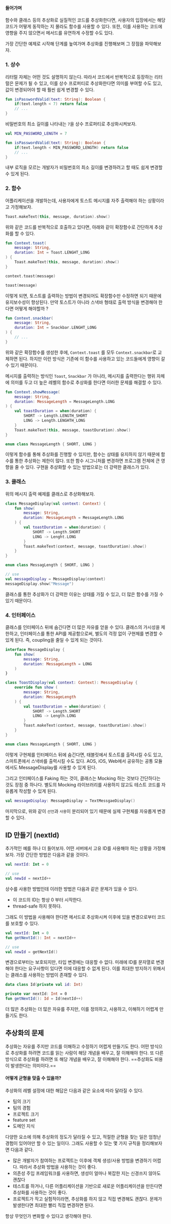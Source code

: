 #### 들어가며

함수와 클래스 등의 추상화로 실질적인 코드를 추상화한다면, 사용자의 입장에서는 해당 코드가 어떻게 동작하는 지 몰라도 함수를 사용할 수 있다. 또한, 이를 사용하는 코드에 영향을 주지 않으면서 메서드를 유연하게 수정할 수도 있다.

가장 간단한 예제로 시작해 단계를 높여가며 추상화를 진행해보며 그 장점을 파악해보자.

### 1. 상수

리터럴 자체는 어떤 것도 설명하지 않는다. 따라서 코드에서 반복적으로 등장하는 리터럴은 문제가 될 수 있고, 이를 상수 프로퍼티로 추상화한다면 의미를 부여할 수도 있고, 값이 변경되어야 할 때 훨씬 쉽게 변경할 수 있다.

```kotlin
fun isPasswordValid(text: String): Boolean {
	if(text.length < 7) return false
	// ...
}
```

비밀번호의 최소 길이를 나타내는 `7`을 상수 프로퍼티로 추상화시켜보자.

```kotlin
val MIN_PASSWORD_LENGTH = 7

fun isPasswordValid(text: String): Boolean {
	if(text.length < MIN_PASSWORD_LENGTH) return false
	// ...
}
```

내부 로직을 모르는 개발자가 비밀번호의 최소 길이를 변경하려고 할 때도 쉽게 변경할 수 있게 된다.

### 2. 함수

어플리케이션을 개발하는데, 사용자에게 토스트 메시지를 자주 출력해야 하는 상황이라고 가정해보자.

```kotlin
Toast.makeText(this, message, duration).show()
```

위와 같은 코드를 반복적으로 호출하고 있다면, 아래와 같이 확장함수로 간단하게 추상화를 할 수 있다.

```kotlin
fun Context.toast(
	message: String,
	duration: Int = Toast.LENGHT_LONG
) {
	Toast.makeText(this, message, duration).show()
}

context.toast(message)

toast(message)
```

이렇게 되면, 토스트를 출력하는 방법이 변경되어도 확장함수만 수정하면 되기 때문에 유지보수성이 향상된다. 만약 토스트가 아니라 스낵바 형태로 출력 방식을 변경해야 한다면 어떻게 해야할까 ?

```kotlin
fun Context.snackbar(
	message: String,
	duration: Int = Snackbar.LENGHT_LONG
) {
	// ...
}
```

위와 같은 확장함수를 생성한 후에, `Context.toast` 를 모두 `Context.snackbar`로 교체하면 된다. 하지만 이런 방식은 기존에 이 함수를 사용하고 있는 코드들에게 영향이 갈 수 있기 때문이다.

메시지를 출력하는 방식인 `Toast`, `Snackbar` 가 아니라, 메시지를 출력한다는 행위 자체에 의미를 두고 더 높은 레벨의 함수로 추상화를 한다면 이러한 문제를 해결할 수 있다.

```kotlin
fun Context.showMessage(
	message: String,
	duration: MessageLength = MessageLength.LONG
) {
	val toastDuration = when(duration) {
		SHORT -> Length.LENGTH_SHORT
		LONG -> Length.LENGHTH_LONG
	}
	Toast.makeText(this, message, toastDuration).show()
}

enum class MessageLength { SHORT, LONG }
```

이렇게 함수를 통해 추상화를 진행할 수 있지만, 함수는 상태를 유지하지 않기 때문에 함수를 통한 추상화는 제한이 많다. 또한 함수 시그니처를 변경하면 프로그램 전체에 큰 영향을 줄 수 있다. 구현을 추상화할 수 있는 방법으로는 더 강력한 클래스가 있다.

### 3. 클래스

위의 메시지 출력 예제를 클래스로 추상화해보자.

```kotlin
class MessageDisplay(val context: Context) { 
	fun show(
		message: String,
		duration: MessageLength = MessageLength.LONG
	) {
		val toastDuration = when(duration) {
			SHORT -> Length.SHORT
			LONG -> Lenght.LONG
		}
		Toast.makeText(context, message, toastDuration).show()
	}
}

enum class MessagLength { SHORT, LONG }

// use
val messageDisplay = MessageDisplay(context)
messageDisplay.show("Message")
```

클래스를 통한 추상화가 더 강력한 이유는 상태를 가질 수 있고, 더 많은 함수를 가질 수 있기 때문이다.                                     
### 4. 인터페이스

클래스를 인터페이스 뒤에 숨긴다면 더 많은 자유를 얻을 수 있다. 클래스의 가시성을 제한하고, 인터페이스를 통한 API를 제공함으로써, 별도의 걱정 없이 구현체를 변경할 수 있게 된다. 즉, coupling을 줄일 수 있게 되는 것이다.

```kotlin
interface MessageDisplay {
	fun show(
		message: String,
		duration: MessageLength = LONG
	)
}

class ToastDisplay(val context: Context): MessageDisplay {
	override fun show (
		message: String,
		duration: MessageLength
	) {
		val toastDuration = when(duration) {
			SHORT -> Length.SHORT
			LONG -> Length.LONG
		}
		Toast.makeText(context, message, toastDuration).show()
	}
}

enum class MessageLength { SHORT, LONG }
```

이렇게 구현체를 인터페이스 뒤에 숨긴다면, 태블릿에서 토스트를 출력시킬 수도 있고, 스마트폰에서 스낵바를 출력시킬 수도 있다. AOS, iOS, Web에서 공유하는 공통 모듈에서도 MessageDisplay를 사용할 수 있게 된다.

그리고 인터페이스를 Faking 하는 것이, 클래스는 Mocking 하는 것보다 간단하다는 것도 장점 중 하나다. 별도의 Mocking 라이브러리를 사용하지 않고도 테스트 코드를 자유롭게 작성할 수 있게 된다.

```kotlin
val messageDisplay: MessageDisplay = TextMessgaeDisplay()
```

마지막으로, 위와 같이 `선언`과 `사용`이 분리되어 있기 때문에 실제 구현체를 자유롭게 변경할 수 있다. 

## ID 만들기 (nextId)

추가적인 예를 하나 더 들어보자. 어떤 서버에서 고유 ID를 사용해야 하는 상황을 가정해보자. 가장 간단한 방법은 다음과 같을 것이다.

```kotlin
val nextId: Int = 0

// use
val newId = nextId++
```

상수를 사용한 방법인데 이러한 방법은 다음과 같은 문제가 있을 수 있다.

- 이 코드의 ID는 항상 0 부터 시작한다.
- thread-safe 하지 못하다.

그래도 이 방법을 사용해야 한다면 메서드로 추상화시켜 이후에 있을 변경으로부터 코드를 보호할 수 있다.

```kotlin
val nextId: Int = 0
fun getNextId(): Int = nextId++

// use
val newId = getNextId()
```

변경으로부터는 보호되지만, 타입 변경에는 대응할 수 없다. 미래에 ID를 문자열로 변경해야 한다는 요구사항이 있다면 이에 대응할 수 없게 된다. 이를 최대한 방지하기 위해서는 클래스를 사용하는 방법이 존재할 수 있다.

```kotlin
data class Id(private val id: Int)

private var nextId: Int = 0
fun getNextId(): Id = Id(nextId++)
```

더 많은 추상화는 더 많은 자유를 주지만, 이를 정의하고, 사용하고, 이해하기 어렵게 만들기도 한다.

## 추상화의 문제

추상화는 자유를 주지만 코드를 이해하고 수정하기 어렵게 만들기도 한다. 어떤 방식으로 추상화를 하려면 코드를 읽는 사람이 해당 개념을 배우고, 잘 이해해야 한다. 또 다른 방식으로 추상화를 하려면 또 해당 개념을 배우고, 잘 이해해야 한다. ==추상화도 비용이 발생한다는 의미이다.==

#### 어떻게 균형을 맞출 수 있을까?

추상화의 레벨 설정에 대한 해답은 다음과 같은 요소에 따라 달라질 수 있다.

- 팀의 크기
- 팀의 경험
- 프로젝트 크기
- feature set
- 도메인 지식

다양한 요소에 의해 추상화의 정도가 달라질 수 있고, 적절한 균형을 찾는 일은 엄청난 경험이 있어야만 할 수 있는 일이다. 그래도 사용할 수 있는 몇 가지 규칙을 정리해보자면 다음과 같다.

- 많은 개발자가 참여하는 프로젝트는 이후에 객체 생성/사용 방법을 변경하기 어렵다. 따라서 추상화 방법을 사용하는 것이 좋다.
- 의존성 주입 프레임워크를 사용하면, 생성이 얼마나 복잡한 지는 신경쓰지 않아도 괜찮다
- 테스트를 하거나, 다른 어플리케이션을 기반으로 새로운 어플리케이션을 만든다면 추상화를 사용하는 것이 좋다.
- 프로젝트가 작고 실험적이라면, 추상화를 하지 않고 직접 변경해도 괜찮다. 문제가 발생한다면 최대한 빨리 직접 변경하면 된다.

항상 무엇인가 변화할 수 있다고 생각해야 한다.

